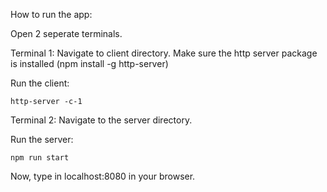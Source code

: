 How to run the app:

Open 2 seperate terminals.

Terminal 1: Navigate to client directory.
Make sure the http server package is installed (npm install -g http-server)

Run the client:
```
http-server -c-1
```

Terminal 2: Navigate to the server directory.

Run the server:
```
npm run start
```

Now, type in localhost:8080 in your browser.
